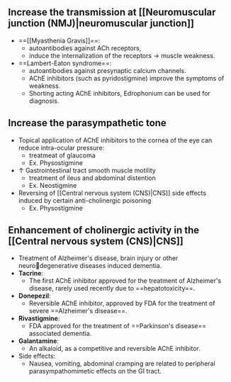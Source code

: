 ## Increase the transmission at [[Neuromuscular junction (NMJ)|neuromuscular junction]]
- ==[[Myasthenia Gravis]]==:
	- autoantibodies against ACh receptors,
	- induce the internalization of the receptors → muscle weakness.
- ==Lambert-Eaton syndrome==:
	- autoantibodies against presynaptic calcium channels. 
	- AChE inhibitors (such as pyridostigmine) improve the symptoms of weakness. 
	- Shorting acting AChE inhibitors, Edrophonium can be used for diagnosis.
## Increase the parasympathetic tone
- Topical application of AChE inhibitors to the cornea of the eye can reduce intra-ocular pressure: 
	- treatmeat of glaucoma 
	- Ex. Physostigmine 
- $\uparrow$ Gastrointestinal tract smooth muscle motility 
	- treatment of ileus and abdominal distention 
	- Ex. Neostigmine
- Reversing of [[Central nervous system (CNS)|CNS]] side effects induced by certain anti-cholinergic poisoning
	- Ex. Physostigmine
## Enhancement of cholinergic activity in the [[Central nervous system (CNS)|CNS]]
- Treatment of Alzheimer's disease, brain injury or other neurodegenerative diseases induced dementia. 
- **Tacrine**: 
	- The first AChE inhibitor approved for the treatment of Alzheimer's disease, rarely used recently due to ==hepatotoxicity==. 
- **Donepezil**: 
	- Reversible AChE inhibitor, approved by FDA for the treatment of severe ==Alzheimer's disease==. 
- **Rivastigmine**: 
	- FDA approved for the treatment of ==Parkinson's disease== associated dementia.
- **Galantamine**: 
	- An alkaloid, as a competitive and reversible AChE inhibitor.
- Side effects: 
	- Nausea, vomiting, abdominal cramping are related to peripheral parasympathomimetic effects on the GI tract.